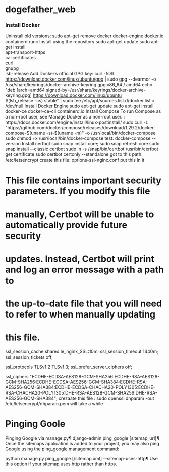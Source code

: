 # dogefather_web

### Install Docker
Uninstall old versions:
sudo apt-get remove docker docker-engine docker.io containerd runc
Install using the repository
sudo apt-get update
sudo apt-get install \
    apt-transport-https \
    ca-certificates \
    curl \
    gnupg \
    lsb-release
Add Docker’s official GPG key:
curl -fsSL https://download.docker.com/linux/ubuntu/gpg | sudo gpg --dearmor -o /usr/share/keyrings/docker-archive-keyring.gpg
x86_64 / amd64
echo \
  "deb [arch=amd64 signed-by=/usr/share/keyrings/docker-archive-keyring.gpg] https://download.docker.com/linux/ubuntu \
  $(lsb_release -cs) stable" | sudo tee /etc/apt/sources.list.d/docker.list > /dev/null
Install Docker Engine
sudo apt-get update
sudo apt-get install docker-ce docker-ce-cli containerd.io
Install Compose
To run Compose as a non-root user, see Manage Docker as a non-root user. : https://docs.docker.com/engine/install/linux-postinstall/
sudo curl -L "https://github.com/docker/compose/releases/download/1.29.2/docker-compose-$(uname -s)-$(uname -m)" -o /usr/local/bin/docker-compose
sudo chmod +x /usr/local/bin/docker-compose
test: docker-compose --version
Install certbot
sudo snap install core; sudo snap refresh core
sudo snap install --classic certbot
sudo ln -s /snap/bin/certbot /usr/bin/certbot
get certificate
sudo certbot certonly --standalone
got to this path:
/etc/letsencrypt
create this file: options-ssl-nginx.conf
put this in it 
# This file contains important security parameters. If you modify this file
# manually, Certbot will be unable to automatically provide future security
# updates. Instead, Certbot will print and log an error message with a path to
# the up-to-date file that you will need to refer to when manually updating
# this file.

ssl_session_cache shared:le_nginx_SSL:10m;
ssl_session_timeout 1440m;
ssl_session_tickets off;

ssl_protocols TLSv1.2 TLSv1.3;
ssl_prefer_server_ciphers off;

ssl_ciphers "ECDHE-ECDSA-AES128-GCM-SHA256:ECDHE-RSA-AES128-GCM-SHA256:ECDHE-ECDSA-AES256-GCM-SHA384:ECDHE-RSA-AES256-GCM-SHA384:ECDHE-ECDSA-CHACHA20-POLY1305:ECDHE-RSA-CHACHA20-POLY1305:DHE-RSA-AES128-GCM-SHA256:DHE-RSA-AES256-GCM-SHA384";
crezaate this file : sudo openssl dhparam -out /etc/letsencrypt/dhparam.pem
will take a while
# Pinging Goole

Pinging Google via manage.py¶
django-admin ping_google [sitemap_url]¶
Once the sitemaps application is added to your project, you may also ping Google using the ping_google management command:

python manage.py ping_google [/sitemap.xml]
--sitemap-uses-http¶
Use this option if your sitemap uses http rather than https.
